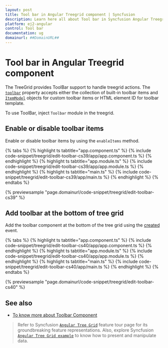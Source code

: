 ```yaml
---
layout: post
title: Tool bar in Angular Treegrid component | Syncfusion
description: Learn here all about Tool bar in Syncfusion Angular Treegrid component of Syncfusion Essential JS 2 and more.
platform: ej2-angular
control: Tool bar 
documentation: ug
domainurl: ##DomainURL##
---
```


# Tool bar in Angular Treegrid component

The TreeGrid provides ToolBar support to handle treegrid actions. The [`toolbar`](https://ej2.syncfusion.com/angular/documentation/api/treegrid/#toolbar) property accepts either the collection of built-in toolbar items and [`ItemModel`](https://ej2.syncfusion.com/angular/documentation/api/toolbar/itemModel/) objects for custom toolbar items or HTML element ID for toolbar template.

To use ToolBar, inject `Toolbar` module in the treegrid.

## Enable or disable toolbar items

Enable or disable toolbar items by using the `enableItems` method.

{% tabs %}
{% highlight ts tabtitle="app.component.ts" %}
{% include code-snippet/treegrid/edit-toolbar-cs39/app/app.component.ts %}
{% endhighlight %}
{% highlight ts tabtitle="app.module.ts" %}
{% include code-snippet/treegrid/edit-toolbar-cs39/app/app.module.ts %}
{% endhighlight %}
{% highlight ts tabtitle="main.ts" %}
{% include code-snippet/treegrid/edit-toolbar-cs39/app/main.ts %}
{% endhighlight %}
{% endtabs %}
  
{% previewsample "page.domainurl/code-snippet/treegrid/edit-toolbar-cs39" %}

## Add toolbar at the bottom of tree grid

Add the toolbar component at the bottom of the tree grid using the [created](https://ej2.syncfusion.com/angular/documentation/api/treegrid/#created) event.

{% tabs %}
{% highlight ts tabtitle="app.component.ts" %}
{% include code-snippet/treegrid/edit-toolbar-cs40/app/app.component.ts %}
{% endhighlight %}
{% highlight ts tabtitle="app.module.ts" %}
{% include code-snippet/treegrid/edit-toolbar-cs40/app/app.module.ts %}
{% endhighlight %}
{% highlight ts tabtitle="main.ts" %}
{% include code-snippet/treegrid/edit-toolbar-cs40/app/main.ts %}
{% endhighlight %}
{% endtabs %}
  
{% previewsample "page.domainurl/code-snippet/treegrid/edit-toolbar-cs40" %}

## See also

* [To know more about Toolbar Component](../../toolbar/getting-started)

> Refer to Syncfusion [`Angular Tree Grid`](https://www.syncfusion.com/angular-ui-components/angular-tree-grid) feature tour page for its groundbreaking feature representations. Also, explore Syncfusion [`Angular Tree Grid example`](https://ej2.syncfusion.com/angular/demos/#/material/treegrid/treegrid-overview) to know how to present and manipulate data.